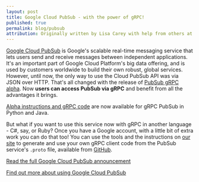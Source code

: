 ```yaml
---
layout: post
title: Google Cloud PubSub - with the power of gRPC!
published: true
permalink: blog/pubsub
attribution: Originally written by Lisa Carey with help from others at Google.
---
```


[Google Cloud PubSub](https://cloud.google.com/pubsub/) is Google's scalable real-time messaging service that lets users send and receive messages between independent applications. It's an important part of Google Cloud Platform's big data offering, and is used by customers worldwide to build their own robust, global services. However, until now, the only way to use the Cloud PubSub API was via JSON over HTTP. That's all changed with the release of [PubSub gRPC alpha](https://cloud.google.com/blog/big-data/2016/03/announcing-grpc-alpha-for-google-cloud-pubsub). Now **users can access PubSub via gRPC** and benefit from all the advantages it brings.

<!--more-->

[Alpha instructions and gRPC code](https://cloud.google.com/pubsub/grpc-overview) are now available for gRPC PubSub in Python and Java.

But what if you want to use this service now with gRPC in another language - C#, say, or Ruby? Once you have a Google account, with a little bit of extra work you can do that too! You can use the tools and the instructions on [our site](/docs/) to generate and use your own gRPC client code from the PubSub service's `.proto` file, available from [GitHub](https://github.com/googleapis/googleapis/blob/master/google/pubsub/v1/pubsub.proto).

[Read the full Google Cloud PubSub announcement](https://cloud.google.com/blog/big-data/2016/03/announcing-grpc-alpha-for-google-cloud-pubsub)

[Find out more about using Google Cloud PubSub](https://cloud.google.com/pubsub/docs)

